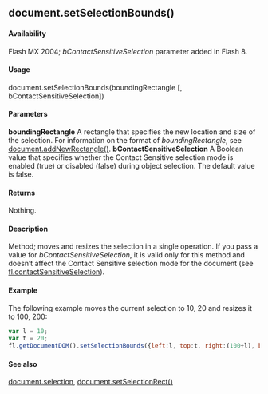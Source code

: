 ## document.setSelectionBounds()

#### Availability

Flash MX 2004; *bContactSensitiveSelection* parameter added in Flash 8.

#### Usage

document.setSelectionBounds(boundingRectangle [, bContactSensitiveSelection])

#### Parameters

**boundingRectangle** A rectangle that specifies the new location and size of the selection. For information on the format of *boundingRectangle*, see [document.addNewRectangle()](../Document_object/docume10.md).
**bContactSensitiveSelection** A Boolean value that specifies whether the Contact Sensitive selection mode is enabled (true) or disabled (false) during object selection. The default value is false.

#### Returns

Nothing.

#### Description

Method; moves and resizes the selection in a single operation.
If you pass a value for *bContactSensitiveSelection*, it is valid only for this method and doesn’t affect the Contact Sensitive selection mode for the document (see [fl.contactSensitiveSelection](../flash_object_(fl)/fl14.md)).

#### Example

The following example moves the current selection to 10, 20 and resizes it to 100, 200:

```javascript
var l = 10; 
var t = 20;
fl.getDocumentDOM().setSelectionBounds({left:l, top:t, right:(100+l), bottom:(200+t)});

```
#### See also

[document.selection](../Document_object/docum430.md), [document.setSelectionRect()](../Document_object/docu9689.md)

<span id="document.setSelectionRect()" class="anchor"></span>
